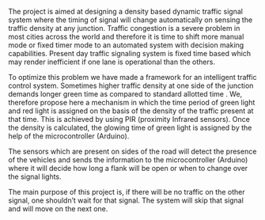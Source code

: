 The project is aimed at designing a density based dynamic traffic signal system where the timing of signal will change automatically on sensing the traffic density at any junction. Traffic congestion is a severe problem in most cities across the world and therefore it is time to shift more manual mode or fixed timer mode to an automated system with decision making capabilities. Present day traffic signaling system is fixed time based which may render inefficient if one lane is operational than the others. 

To optimize this problem we have made a framework for an intelligent traffic control system. Sometimes higher traffic density at one side of the junction demands longer green time as compared to standard allotted time . 
We, therefore propose here a mechanism in which the time period of green light and red light is assigned on the basis of the density of the traffic present at that time. This is achieved by using PIR (proximity Infrared 
sensors). Once the density is calculated, the glowing time of green light is assigned by the help of the microcontroller (Arduino). 

The sensors which are present on sides of the road will detect the presence of the vehicles and sends the information to the microcontroller (Arduino) where it will decide how long a flank will be open or when to change over the signal lights. 

The main purpose of this project is, if there will be no traffic on the other signal, one shouldn’t wait for that signal. The system will skip that signal and will move on the next one.
